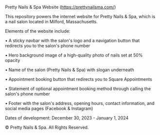 Pretty Nails & Spa Website
(https://prettynailsma.com/)

This repository powers the internet website for Pretty Nails & Spa, which is a nail salon located in Milford, Massachusetts. 

Elements of the website include:

• A sticky navbar with the salon's logo and a navigation button that redirects you to the salon's phone number

• Hero background image of a high-quality photo of nails set at 50% opacity

• Name of the salon (Pretty Nails & Spa) with slogan underneath

• Appointment booking button that redirects you to Square Appointments

• Statement of optional appointment booking method through calling the salon's phone number

• Footer with the salon's address, opening hours, contact information, and social media pages (Facebook & Instagram)

Dates of development: December 30, 2023 - January 1, 2024

© Pretty Nails & Spa. All Rights Reserved.
